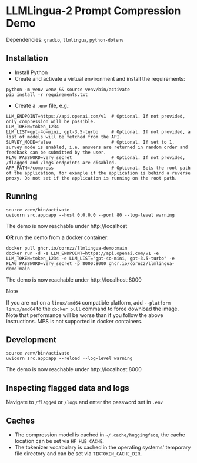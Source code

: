 # LLMLingua-2 Prompt Compression Demo
Dependencies: `gradio`, `llmlingua`, `python-dotenv`

## Installation
- Install Python
- Create and activate a virtual environment and install the requirements:
```
python -m venv venv && source venv/bin/activate
pip install -r requirements.txt
```
- Create a `.env` file, e.g.:
```
LLM_ENDPOINT=https://api.openai.com/v1  # Optional. If not provided, only compression will be possible.
LLM_TOKEN=token_1234
LLM_LIST=gpt-4o-mini, gpt-3.5-turbo     # Optional. If not provided, a list of models will be fetched from the API.
SURVEY_MODE=false                       # Optional. If set to 1, survey mode is enabled, i.e. answers are returned in random order and feedback can be submitted by the user.
FLAG_PASSWORD=very_secret               # Optional. If not provided, /flagged and /logs endpoints are disabled.
APP_PATH=/compress                      # Optional. Sets the root path of the application, for example if the application is behind a reverse proxy. Do not set if the application is running on the root path.
```

## Running
```
source venv/bin/activate
uvicorn src.app:app --host 0.0.0.0 --port 80 --log-level warning
```
The demo is now reachable under http://localhost

**OR** run the demo from a docker container:

```
docker pull ghcr.io/cornzz/llmlingua-demo:main
docker run -d -e LLM_ENDPOINT=https://api.openai.com/v1 -e LLM_TOKEN=token_1234 -e LLM_LIST="gpt-4o-mini, gpt-3.5-turbo" -e FLAG_PASSWORD=very_secret -p 8000:8000 ghcr.io/cornzz/llmlingua-demo:main
```
The demo is now reachable under http://localhost:8000

> [!NOTE]  
> If you are not on a `linux/amd64` compatible platform, add `--platform linux/amd64` to the `docker pull` command to force download the image. Note that performance will be worse than if you follow the above instructions. MPS is not supported in docker containers.

## Development
```
source venv/bin/activate
uvicorn src.app:app --reload --log-level warning
```
The demo is now reachable under http://localhost:8000

## Inspecting flagged data and logs
Navigate to `/flagged` or `/logs` and enter the password set in `.env`

## Caches
- The compression model is cached in `~/.cache/huggingface`, the cache location can be set via `HF_HUB_CACHE`.
- The tokenizer vocabulary is cached in the operating systems' temporary file directory and can be set via `TIKTOKEN_CACHE_DIR`.
